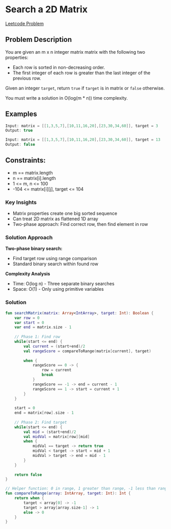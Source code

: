 # Search a 2D Matrix

[Leetcode Problem](https://leetcode.com/problems/search-a-2d-matrix/description/)

## Problem Description
You are given an m x n integer matrix matrix with the following two properties:
* Each row is sorted in non-decreasing order.
* The first integer of each row is greater than the last integer of the previous row.

Given an integer `target`, return `true` if `target` is in matrix or `false` otherwise.

You must write a solution in O(log(m * n)) time complexity.
 
## Examples

```kotlin
Input: matrix = [[1,3,5,7],[10,11,16,20],[23,30,34,60]], target = 3
Output: true

Input: matrix = [[1,3,5,7],[10,11,16,20],[23,30,34,60]], target = 13
Output: false
```

## Constraints:
* m == matrix.length
* n == matrix[i].length
* 1 <= m, n <= 100
* -104 <= matrix[i][j], target <= 104

### Key Insights
- Matrix properties create one big sorted sequence
- Can treat 2D matrix as flattened 1D array
- Two-phase approach: Find correct row, then find element in row

### Solution Approach

**Two-phase binary search:**
- Find target row using range comparison
- Standard binary search within found row

**Complexity Analysis**
- Time: O(log n) - Three separate binary searches
- Space: O(1) - Only using primitive variables

### Solution

```kotlin
fun searchMatrix(matrix: Array<IntArray>, target: Int): Boolean {
    var row = 0
    var start = 0
    var end = matrix.size - 1
    
    // Phase 1: Find row
    while(start <= end) {
        val current = (start+end)/2
        val rangeScore = compareToRange(matrix[current], target)
        
        when {
            rangeScore == 0 -> {
                row = current
                break
            }
            rangeScore == -1 -> end = current - 1
            rangeScore == 1 -> start = current + 1
        }
    }
    
    start = 0
    end = matrix[row].size - 1
    
    // Phase 2: Find target
    while(start <= end) {
        val mid = (start+end)/2
        val midVal = matrix[row][mid]
        when {
            midVal == target -> return true
            midVal < target -> start = mid + 1
            midVal > target -> end = mid - 1
        }
    }
    
    return false
}

// Helper function: 0 in range, 1 greater than range, -1 less than range
fun compareToRange(array: IntArray, target: Int): Int {
    return when {
        target < array[0] -> -1
        target > array[array.size-1] -> 1
        else -> 0
    }
}
```

